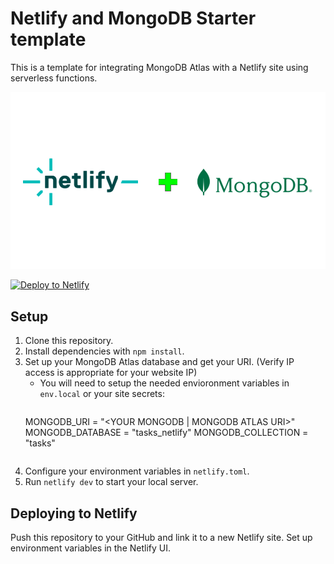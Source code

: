# Netlify and MongoDB Starter template

This is a template for integrating MongoDB Atlas with a Netlify site using serverless functions.

![Netlift and MongoDB](./images/netlify+mdb.png)

[![Deploy to Netlify](https://www.netlify.com/img/deploy/button.svg)](https://app.netlify.com/start/deploy?repository=https://github.com/mongodb-developer/netlify-mongodb-starter)

## Setup

1. Clone this repository.
2. Install dependencies with `npm install`.
3. Set up your MongoDB Atlas database and get your URI. (Verify IP access is appropriate for your website IP)
   - You will need to setup the needed envioronment variables in `env.local` or your site secrets:
     ```
    MONGODB_URI = "<YOUR MONGODB | MONGODB ATLAS URI>"
    MONGODB_DATABASE = "tasks_netlify"
    MONGODB_COLLECTION = "tasks"
    ```
5. Configure your environment variables in `netlify.toml`.
6. Run `netlify dev` to start your local server.

## Deploying to Netlify

Push this repository to your GitHub and link it to a new Netlify site. Set up environment variables in the Netlify UI.

